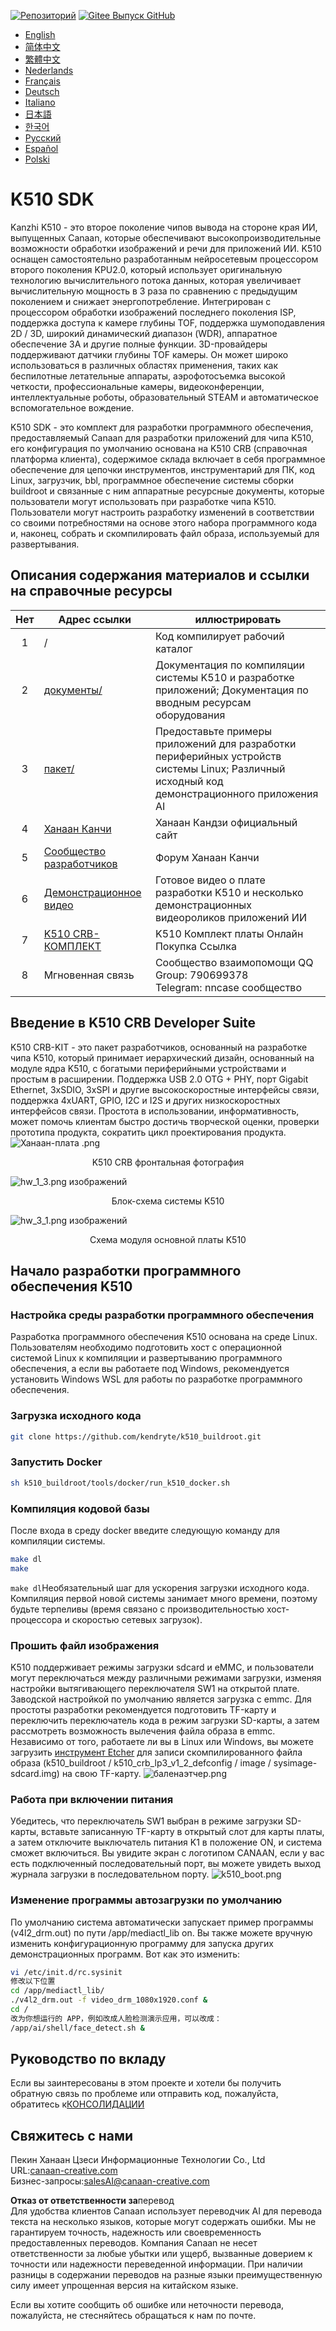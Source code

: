 [![Репозиторий](https://img.shields.io/badge/gitee-repository-blue?logo=gitee&style=plastic)](https://gitee.com/kendryte/k510_buildroot)
[![Gitee Выпуск GitHub](https://img.shields.io/github/v/release/kendryte/k510_buildroot?color=brightgreen&display_name=tag&logo=github&style=plastic)](https://github.com/kendryte/k510_buildroot/releases)

* [English](README.md)
* [简体中文](README.zh-Hans.md)
* [繁體中文](README.zh-Hant.md)
* [Nederlands](README.nl.md)
* [Français](README.fr.md)
* [Deutsch](README.de.md)
* [Italiano](README.it.md)
* [日本語](README.ja.md)
* [한국어](README.ko.md)
* [Русский](README.ru.md)
* [Español](README.es.md)
* [Polski](README.pl.md)

# K510 SDK

Kanzhi K510 - это второе поколение чипов вывода на стороне края ИИ, выпущенных Canaan, которые обеспечивают высокопроизводительные возможности обработки изображений и речи для приложений ИИ. K510 оснащен самостоятельно разработанным нейросетевым процессором второго поколения KPU2.0, который использует оригинальную технологию вычислительного потока данных, которая увеличивает вычислительную мощность в 3 раза по сравнению с предыдущим поколением и снижает энергопотребление. Интегрирован с процессором обработки изображений последнего поколения ISP, поддержка доступа к камере глубины TOF, поддержка шумоподавления 2D / 3D, широкий динамический диапазон (WDR), аппаратное обеспечение 3A и другие полные функции. 3D-провайдеры поддерживают датчики глубины TOF камеры. Он может широко использоваться в различных областях применения, таких как беспилотные летательные аппараты, аэрофотосъемка высокой четкости, профессиональные камеры, видеоконференции, интеллектуальные роботы, образовательный STEAM и автоматическое вспомогательное вождение.

K510 SDK - это комплект для разработки программного обеспечения, предоставляемый Canaan для разработки приложений для чипа K510, его конфигурация по умолчанию основана на K510 CRB (справочная платформа клиента), содержимое склада включает в себя программное обеспечение для цепочки инструментов, инструментарий для ПК, код Linux, загрузчик, bbl, программное обеспечение системы сборки buildroot и связанные с ним аппаратные ресурсные документы, которые пользователи могут использовать при разработке чипа K510. Пользователи могут настроить разработку изменений в соответствии со своими потребностями на основе этого набора программного кода и, наконец, собрать и скомпилировать файл образа, используемый для развертывания.

## Описания содержания материалов и ссылки на справочные ресурсы

| Нет | Адрес ссылки | иллюстрировать  |
| :----: | ---- |  ------------------------------------------------------------ |
|1| / | Код компилирует рабочий каталог |
|2|[документы/](https://github.com/kendryte/k510_docs)| Документация по компиляции системы K510 и разработке приложений; Документация по вводным ресурсам оборудования
|3|[пакет/](/package/)| Предоставьте примеры приложений для разработки периферийных устройств системы Linux; Различный исходный код демонстрационного приложения AI  |
|4|[Ханаан Канчи](https://canaan-creative.com/product/勘智k510)|Ханаан Кандзи официальный сайт|
|5|[Сообщество разработчиков](https://canaan-creative.com/developer)|Форум Ханаан Канчи
|6|[Демонстрационное видео](https://space.bilibili.com/677429436)|Готовое видео о плате разработки K510 и несколько демонстрационных видеороликов приложений ИИ|
|7|[K510 CRB-КОМПЛЕКТ](https://item.taobao.com/item.htm?spm=a230r.1.14.1.22714815bDh5ei&id=673510674381&ns=1&abbucket=0&mt=)|K510 Комплект платы Онлайн Покупка Ссылка|
|8|Мгновенная связь|  Сообщество взаимопомощи QQ Group: 790699378</br>Telegram: nncase сообщество |

## Введение в K510 CRB Developer Suite

K510 CRB-KIT - это пакет разработчиков, основанный на разработке чипа K510, который принимает иерархический дизайн, основанный на модуле ядра K510, с богатыми периферийными устройствами и простым в расширении. Поддержка USB 2.0 OTG + PHY, порт Gigabit Ethernet, 3xSDIO, 3xSPI и другие высокоскоростные интерфейсы связи, поддержка 4xUART, GPIO, I2C и I2S и других низкоскоростных интерфейсов связи. Простота в использовании, информативность, может помочь клиентам быстро достичь творческой оценки, проверки прототипа продукта, сократить цикл проектирования продукта.
![Ханаан-плата .png](https://github.com/kendryte/k510_docs/raw/v1.5/zh/images/hw_crb_v1_2/canaan-board.png)
<center>K510 CRB фронтальная фотография </center>

![hw_1_3.png](https://github.com/kendryte/k510_docs/raw/v1.5/zh/images/hw_crb_v1_2/image-hw_1_3.png)
 изображений <center>Блок-схема системы K510</center>  

![hw_3_1.png](https://github.com/kendryte/k510_docs/raw/v1.5/zh/images/hw_crb_v1_2/image-hw_3_1.png)
 изображений <center>Схема модуля основной платы K510</center>  

## Начало разработки программного обеспечения K510

### Настройка среды разработки программного обеспечения

Разработка программного обеспечения K510 основана на среде Linux. Пользователям необходимо подготовить хост с операционной системой Linux к компиляции и развертыванию программного обеспечения, а если вы работаете под Windows, рекомендуется установить Windows WSL для работы по разработке программного обеспечения.

### Загрузка исходного кода

```sh
git clone https://github.com/kendryte/k510_buildroot.git
```

### Запустить Docker

```sh
sh k510_buildroot/tools/docker/run_k510_docker.sh
```

### Компиляция кодовой базы

После входа в среду docker введите следующую команду для компиляции системы.

```sh
make dl
make
```

`make dl`Необязательный шаг для ускорения загрузки исходного кода.
Компиляция первой новой системы занимает много времени, поэтому будьте терпеливы (время связано с производительностью хост-процессора и скоростью сетевых загрузок).

### Прошить файл изображения

K510 поддерживает режимы загрузки sdcard и eMMC, и пользователи могут переключаться между различными режимами загрузки, изменяя настройки вытягивающего переключателя SW1 на открытой плате.  
Заводской настройкой по умолчанию является загрузка с emmc. Для простоты разработки рекомендуется подготовить TF-карту и переключить переключатель кода в режим загрузки SD-карты, а затем рассмотреть возможность вылечения файла образа в emmc.  
Независимо от того, работаете ли вы в Linux или Windows, вы можете загрузить [инструмент Etcher](https://www.balena.io/etcher/) для записи скомпилированного файла образа (k510_buildroot / k510_crb_lp3_v1_2_defconfig / image / sysimage-sdcard.img) на свою TF-карту.
![баленаэтчер.png](https://github.com/kendryte/k510_docs/raw/v1.5/zh/images/quick_start/balenaetcher.png)

### Работа при включении питания

Убедитесь, что переключатель SW1 выбран в режиме загрузки SD-карты, вставьте записанную TF-карту в открытый слот для карты платы, а затем отключите выключатель питания K1 в положение ON, и система сможет включиться. Вы увидите экран с логотипом CANAAN, если у вас есть подключенный последовательный порт, вы можете увидеть выход журнала загрузки в последовательном порту.
![k510_boot.png](https://github.com/kendryte/k510_docs/raw/v1.5/zh/images/quick_start/k510_boot.png)

### Изменение программы автозагрузки по умолчанию

По умолчанию система автоматически запускает пример программы (v4l2_drm.out) по пути /app/mediactl_lib on. Вы также можете вручную изменить конфигурационную программу для запуска других демонстрационных программ. Вот как это изменить:

```sh
vi /etc/init.d/rc.sysinit
修改以下位置
cd /app/mediactl_lib/
./v4l2_drm.out -f video_drm_1080x1920.conf &
cd /
改为你想运行的 APP，例如改成人脸检测演示应用，可以改成：
/app/ai/shell/face_detect.sh &
```

## Руководство по вкладу

Если вы заинтересованы в этом проекте и хотели бы получить обратную связь по проблеме или отправить код, пожалуйста, обратитесь к[КОНСОЛИДАЦИИ](.github/CONTRIBUTING.md)

## Свяжитесь с нами

Пекин Ханаан Цзеси Информационные Технологии Co., Ltd  
URL:[canaan-creative.com](https://canaan-creative.com)  
Бизнес-запросы:[salesAI@canaan-creative.com](mailto:salesAI@canaan-creative.com)

**Отказ от ответственности за**перевод  
Для удобства клиентов Canaan использует переводчик AI для перевода текста на несколько языков, которые могут содержать ошибки. Мы не гарантируем точность, надежность или своевременность предоставленных переводов. Компания Canaan не несет ответственности за любые убытки или ущерб, вызванные доверием к точности или надежности переведенной информации. При наличии разницы в содержании переводов на разные языки преимущественную силу имеет упрощенная версия на китайском языке.

Если вы хотите сообщить об ошибке или неточности перевода, пожалуйста, не стесняйтесь обращаться к нам по почте.
